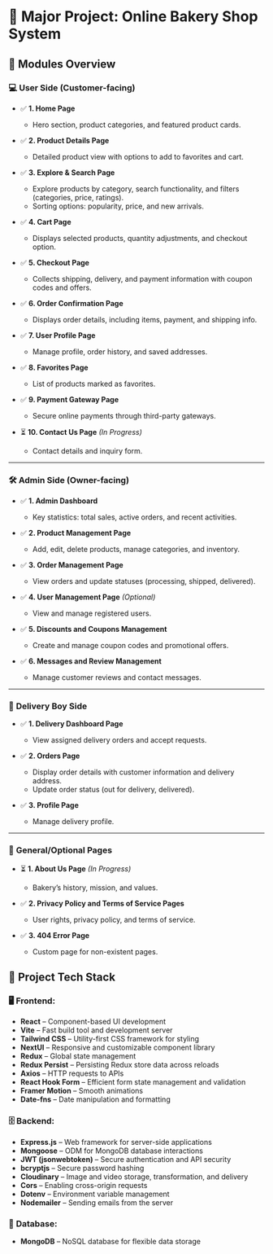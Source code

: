 # 🧁 **Major Project: Online Bakery Shop System**  

## 🧩 **Modules Overview**  

### 💻 **User Side (Customer-facing)**  
- ✅ **1. Home Page**  
   - Hero section, product categories, and featured product cards.  

- ✅ **2. Product Details Page**  
   - Detailed product view with options to add to favorites and cart.  

- ✅ **3. Explore & Search Page**  
   - Explore products by category, search functionality, and filters (categories, price, ratings).  
   - Sorting options: popularity, price, and new arrivals.  

- ✅ **4. Cart Page**  
   - Displays selected products, quantity adjustments, and checkout option.  

- ✅ **5. Checkout Page**  
   - Collects shipping, delivery, and payment information with coupon codes and offers.  

- ✅ **6. Order Confirmation Page**  
   - Displays order details, including items, payment, and shipping info.  

- ✅ **7. User Profile Page**  
   - Manage profile, order history, and saved addresses.  

- ✅ **8. Favorites Page**  
   - List of products marked as favorites.  

- ✅ **9. Payment Gateway Page**  
   - Secure online payments through third-party gateways.  

- ⏳ **10. Contact Us Page** *(In Progress)*  
   - Contact details and inquiry form.  

---

### 🛠️ **Admin Side (Owner-facing)**  
- ✅ **1. Admin Dashboard**  
   - Key statistics: total sales, active orders, and recent activities.  

- ✅ **2. Product Management Page**  
   - Add, edit, delete products, manage categories, and inventory.  

- ✅ **3. Order Management Page**  
   - View orders and update statuses (processing, shipped, delivered).  

- ✅ **4. User Management Page** *(Optional)*  
   - View and manage registered users.  

- ✅ **5. Discounts and Coupons Management**  
   - Create and manage coupon codes and promotional offers.  

- ✅ **6. Messages and Review Management**  
   - Manage customer reviews and contact messages.  

---

### 🚚 **Delivery Boy Side**  
- ✅ **1. Delivery Dashboard Page**  
   - View assigned delivery orders and accept requests.  

- ✅ **2. Orders Page**  
   - Display order details with customer information and delivery address.  
   - Update order status (out for delivery, delivered).  

- ✅ **3. Profile Page**  
   - Manage delivery profile.  

---

### 📄 **General/Optional Pages**  
- ⏳ **1. About Us Page** *(In Progress)*  
   - Bakery’s history, mission, and values.  

- ✅ **2. Privacy Policy and Terms of Service Pages**  
   - User rights, privacy policy, and terms of service.  

- ✅ **3. 404 Error Page**  
   - Custom page for non-existent pages.  

## 💾 **Project Tech Stack**  

### 🖥️ **Frontend:**  
- **React** – Component-based UI development  
- **Vite** – Fast build tool and development server  
- **Tailwind CSS** – Utility-first CSS framework for styling  
- **NextUI** – Responsive and customizable component library  
- **Redux** – Global state management  
- **Redux Persist** – Persisting Redux store data across reloads  
- **Axios** – HTTP requests to APIs  
- **React Hook Form** – Efficient form state management and validation  
- **Framer Motion** – Smooth animations  
- **Date-fns** – Date manipulation and formatting  

### 🗄️ **Backend:**  
- **Express.js** – Web framework for server-side applications  
- **Mongoose** – ODM for MongoDB database interactions  
- **JWT (jsonwebtoken)** – Secure authentication and API security  
- **bcryptjs** – Secure password hashing  
- **Cloudinary** – Image and video storage, transformation, and delivery  
- **Cors** – Enabling cross-origin requests  
- **Dotenv** – Environment variable management  
- **Nodemailer** – Sending emails from the server  

### 💽 **Database:**  
- **MongoDB** – NoSQL database for flexible data storage  


